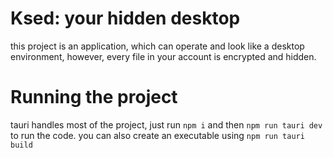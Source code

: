 # Ksed: your hidden desktop
this project is an application, which can operate and look like a desktop environment, however, every file in your account is encrypted and hidden.

# Running the project

tauri handles most of the project, just run ```npm i``` and then ```npm run tauri dev``` to run the code. you can also create an executable using ```npm run tauri build```
